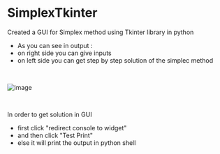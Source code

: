 # SimplexTkinter
Created a GUI for Simplex method using Tkinter library in python
</br>
- As you can see in output :
- on right side you can give inputs
- on left side you can get step by step solution of the simplec method 
</br> 


![image](https://user-images.githubusercontent.com/91777325/170181579-824250f3-664f-43d4-82e8-eef137ea94f0.png)




</br>

In order to get solution in GUI 
- first click "redirect console to widget"
- and then click  "Test Print"
- else it will print the output in python shell
